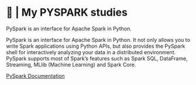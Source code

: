 # 🐍 | My PYSPARK studies
PySpark is an interface for Apache Spark in Python.

PySpark is an interface for Apache Spark in Python. It not only allows you to write Spark applications using Python APIs, but also provides the PySpark shell for interactively analyzing your data in a distributed environment. PySpark supports most of Spark’s features such as Spark SQL, DataFrame, Streaming, MLlib (Machine Learning) and Spark Core.

[PySpark Documentation](https://spark.apache.org/docs/latest/api/python/)
